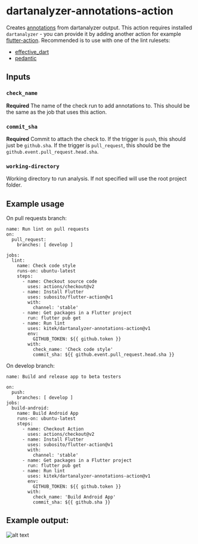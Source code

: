 # dartanalyzer-annotations-action

Creates [annotations](https://developer.github.com/v3/checks/runs/) from dartanalyzer output.
This action requires installed `dartanalyzer` - you can provide it by adding another action for example [flutter-action](https://github.com/subosito/flutter-action).
Recommended is to use with one of the lint rulesets: 
- [effective_dart](https://pub.dev/packages/effective_dart)
- [pedantic](https://pub.dev/packages/pedantic)


## Inputs

### `check_name`

**Required** The name of the check run to add annotations to. This should be the same as the job that uses this action.

### `commit_sha`

**Required** Commit to attach the check to. If the trigger is `push`, this should just be `github.sha`. If the trigger is `pull_request`, this should be the `github.event.pull_request.head.sha`.

### `working-directory`

Working directory to run analysis. If not specified will use the root project folder.

## Example usage

On pull requests branch:

```
name: Run lint on pull requests
on:
  pull_request:
    branches: [ develop ]

jobs:
  lint:
    name: Check code style
    runs-on: ubuntu-latest
    steps:
      - name: Checkout source code
        uses: actions/checkout@v2
      - name: Install Flutter
        uses: subosito/flutter-action@v1
        with:
          channel: 'stable'
      - name: Get packages in a Flutter project
        run: flutter pub get
      - name: Run lint
        uses: kitek/dartanalyzer-annotations-action@v1  
        env:
          GITHUB_TOKEN: ${{ github.token }}
        with:
          check_name: 'Check code style'
          commit_sha: ${{ github.event.pull_request.head.sha }}

```

On develop branch:

```
name: Build and release app to beta testers

on:
  push:
    branches: [ develop ]
jobs:
  build-android:
    name: Build Android App
    runs-on: ubuntu-latest
    steps:
      - name: Checkout Action
        uses: actions/checkout@v2
      - name: Install Flutter
        uses: subosito/flutter-action@v1
        with:
          channel: 'stable'
      - name: Get packages in a Flutter project
        run: flutter pub get
      - name: Run lint
        uses: kitek/dartanalyzer-annotations-action@v1  
        env:
          GITHUB_TOKEN: ${{ github.token }}
        with:
          check_name: 'Build Android App'
          commit_sha: ${{ github.sha }}

```

## Example output:

![alt text](https://raw.githubusercontent.com/kitek/dartanalyzer-annotations-action/master/doc-assets/checks.jpg?v=2)
